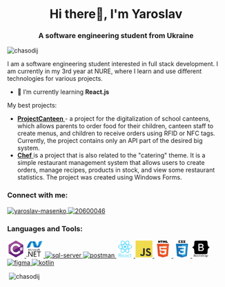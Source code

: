 <h1 align="center">Hi there👋, I'm Yaroslav</h1>
<h3 align="center">A software engineering student from Ukraine</h3>

<p align="left"> <img src="https://komarev.com/ghpvc/?username=chasodij&label=Profile%20views&color=0e75b6&style=flat" alt="chasodij" /> </p>

I am a software engineering student interested in full stack development. I am currently in my 3rd year at NURE, where I learn and use different technologies for various projects.

<ul>
  <li>
    🌱 I’m currently learning <b>React.js</b>
  </li>
</ul>

My best projects:
<ul>
  <li>
    <a href="https://github.com/chasodij/ProjectCanteen" target="blank">
      <b>ProjectCanteen</b>
    </a>
    - a project for the digitalization of school canteens, which allows parents to order food for their children, canteen staff to create menus, and children to receive orders using RFID or NFC tags. Currently, the project contains only an API part of the desired big system.
  </li>
  <li>
    <a href="https://github.com/chasodij/Chef" target="blank">
      <b>Chef</b>
    </a>
    is a project that is also related to the "catering" theme. It is a simple restaurant management system that allows users to create orders, manage recipes, products in stock, and view some restaurant statistics. The project was created using Windows Forms.
  </li>
</ul>

<h3 align="left">Connect with me:</h3>
<p align="left">
  <a href="https://linkedin.com/in/yaroslav-masenko" target="blank">
    <img align="center" src="https://raw.githubusercontent.com/rahuldkjain/github-profile-readme-generator/master/src/images/icons/Social/linked-in-alt.svg" alt="yaroslav-masenko" height="30" width="40" />
  </a>
  <a href="https://stackoverflow.com/users/20600046" target="blank">
    <img align="center" src="https://raw.githubusercontent.com/rahuldkjain/github-profile-readme-generator/master/src/images/icons/Social/stack-overflow.svg" alt="20600046" height="30" width="40" />
  </a>
</p>

<h3 align="left">Languages and Tools:</h3>
<p align="left">
  <a href="https://www.w3schools.com/cs/" target="_blank" rel="noreferrer">
    <img src="https://raw.githubusercontent.com/devicons/devicon/master/icons/csharp/csharp-original.svg" alt="csharp" width="40" height="40"/>
  </a>
  <a href="https://dotnet.microsoft.com/" target="_blank" rel="noreferrer">
    <img src="https://raw.githubusercontent.com/devicons/devicon/master/icons/dot-net/dot-net-original-wordmark.svg" alt="dotnet" width="40" height="40"/>
  </a>
  <a href="https://www.microsoft.com/en-us/sql-server/sql-server-2019" target="_blank" rel="noreferrer">
    <img src="https://www.svgrepo.com/download/303229/microsoft-sql-server-logo.svg" alt="sql-server" width="40" height="40"/>
  </a>
  <a href="https://postman.com" target="_blank" rel="noreferrer">
    <img src="https://www.vectorlogo.zone/logos/getpostman/getpostman-icon.svg" alt="postman" width="40" height="40"/>
  </a>
  <a href="https://reactjs.org/" target="_blank" rel="noreferrer">
    <img src="https://raw.githubusercontent.com/devicons/devicon/master/icons/react/react-original-wordmark.svg" alt="react" width="40" height="40"/>
  </a>
  <a href="https://developer.mozilla.org/en-US/docs/Web/JavaScript" target="_blank" rel="noreferrer">
    <img src="https://raw.githubusercontent.com/devicons/devicon/master/icons/javascript/javascript-original.svg" alt="javascript" width="40" height="40"/>
  </a>
  <a href="https://www.w3.org/html/" target="_blank" rel="noreferrer">
    <img src="https://raw.githubusercontent.com/devicons/devicon/master/icons/html5/html5-original-wordmark.svg" alt="html5" width="40" height="40"/>
  </a>
  <a href="https://www.w3schools.com/css/" target="_blank" rel="noreferrer">
    <img src="https://raw.githubusercontent.com/devicons/devicon/master/icons/css3/css3-original-wordmark.svg" alt="css3" width="40" height="40"/>
  </a>
  <a href="https://getbootstrap.com" target="_blank" rel="noreferrer">
    <img src="https://raw.githubusercontent.com/devicons/devicon/master/icons/bootstrap/bootstrap-plain-wordmark.svg" alt="bootstrap" width="40" height="40"/>
  </a>
  <a href="https://www.figma.com/" target="_blank" rel="noreferrer">
    <img src="https://www.vectorlogo.zone/logos/figma/figma-icon.svg" alt="figma" width="40" height="40"/>
  </a>
  <a href="https://kotlinlang.org" target="_blank" rel="noreferrer">
    <img src="https://www.vectorlogo.zone/logos/kotlinlang/kotlinlang-icon.svg" alt="kotlin" width="40" height="40"/>
  </a>
</p>

<p>&nbsp;<img align="center" src="https://github-readme-stats.vercel.app/api?username=chasodij&show_icons=true&locale=en" alt="chasodij" /></p>
